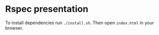# Rspec presentation

To install dependencies run `./install.sh`. Then open `index.html` in your browser.
